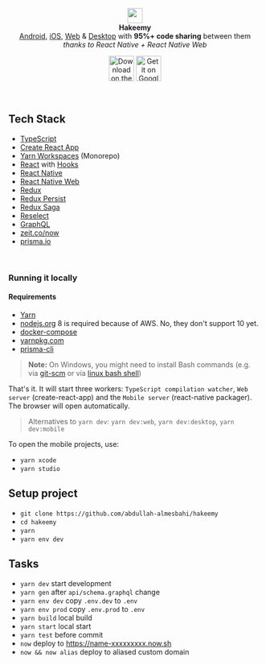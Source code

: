 <p align="center">
  <img src="https://www.hakeemy.com/images/logo-arabic.png" height="30" /><br/>
  <span><b>Hakeemy</b></span><br/>
  <span><a href="https://play.google.com/store/apps/details?id=com.hakeemy" target="_blank">Android</a>, <a href="https://itunes.apple.com/sa/app/hakeemy?mt=8" target="_blank">iOS</a>, <a href="https://www.hakeemy.com" target="_blank">Web</a> & <a href="https://github.com/abdullah-almesbahi/hakeemy/releases" target="_self">Desktop</a> with <b>95%+ code sharing</b> between them<br/><i>thanks to React Native + React Native Web</i></span><br/>
  <p align="center">
    <a href="https://itunes.apple.com/sa/app/hakeemy" target="_blank"><img alt="Download on the App Store" height="50" src="https://user-images.githubusercontent.com/619186/52173137-d416fd00-2764-11e9-98c1-77607061f188.png" /></a>
    <a href="https://play.google.com/store/apps/details?id=com.hakeemy" target="_blank"><img alt="Get it on Google Play" height="50" src="https://user-images.githubusercontent.com/619186/52173136-d416fd00-2764-11e9-9599-7c098c14bb37.png" /></a>
  </p>
</p>

<br/>

## Tech Stack

- [TypeScript](https://github.com/Microsoft/TypeScript)
- [Create React App](https://github.com/facebook/create-react-app)
- [Yarn Workspaces](https://yarnpkg.com/lang/en/docs/workspaces/) (Monorepo)
- [React](https://github.com/facebook/react) with [Hooks](https://reactjs.org/docs/hooks-intro.html)
- [React Native](https://github.com/facebook/react-native)
- [React Native Web](https://github.com/necolas/react-native-web)
- [Redux](https://github.com/reduxjs/react-redux)
- [Redux Persist](https://github.com/rt2zz/redux-persist)
- [Redux Saga](https://github.com/redux-saga/redux-saga/)
- [Reselect](https://github.com/reduxjs/reselect)
- [GraphQL](https://github.com/facebook/graphql)
- [zeit.co/now](https://zeit.co/now)
- [prisma.io](https://www.prisma.io/)

<br/>

### Running it locally

#### Requirements

- [Yarn](https://yarnpkg.com/)
- [nodejs.org](http://nodejs.org/) 8 is required because of AWS. No, they don't support 10 yet.
- [docker-compose](https://www.docker.com/products/docker-engine)
- [yarnpkg.com](https://yarnpkg.com/en/)
- [prisma-cli](https://www.prisma.io/docs/prisma-cli-and-configuration/using-the-prisma-cli-alx4/)

> **Note:** On Windows, you might need to install Bash commands (e.g. via [git-scm](https://git-scm.com/downloads) or via [linux bash shell](https://www.howtogeek.com/249966/how-to-install-and-use-the-linux-bash-shell-on-windows-10/))

That's it. It will start three workers: `TypeScript compilation watcher`, `Web server` (create-react-app) and the `Mobile server` (react-native packager). The browser will open automatically.

> Alternatives to `yarn dev`: `yarn dev:web`, `yarn dev:desktop`, `yarn dev:mobile`

To open the mobile projects, use:

- `yarn xcode`
- `yarn studio`

## Setup project

- `git clone https://github.com/abdullah-almesbahi/hakeemy`
- `cd hakeemy`
- `yarn`
- `yarn env dev`

## Tasks

- `yarn dev` start development
- `yarn gen` after `api/schema.graphql` change
- `yarn env dev` copy `.env.dev` to `.env`
- `yarn env prod` copy `.env.prod` to `.env`
- `yarn build` local build
- `yarn start` local start
- `yarn test` before commit
- `now` deploy to <https://name-xxxxxxxxx.now.sh>
- `now && now alias` deploy to aliased custom domain
